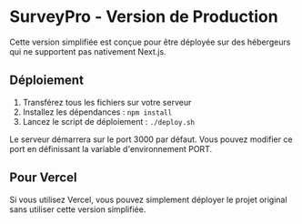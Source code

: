 # SurveyPro - Version de Production

Cette version simplifiée est conçue pour être déployée sur des hébergeurs qui ne supportent pas nativement Next.js.

## Déploiement

1. Transférez tous les fichiers sur votre serveur
2. Installez les dépendances : `npm install`
3. Lancez le script de déploiement : `./deploy.sh`

Le serveur démarrera sur le port 3000 par défaut. Vous pouvez modifier ce port en définissant la variable d'environnement PORT.

## Pour Vercel

Si vous utilisez Vercel, vous pouvez simplement déployer le projet original sans utiliser cette version simplifiée.
